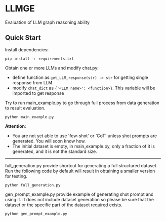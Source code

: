 # LLMGE

Evaluation of LLM graph reasoning ability

## Quick Start
Install dependencies:
```
pip install -r requirements.txt
```

Obtain one or more LLMs and modify chat.py:
- define function as `get_LLM_response(str) -> str` for getting single response from LLM
- modify `chat_dict` as `{'<LLM name>': <function>}`. This variable will be imported to get response

Try to run main_example.py to go through full process from data generation to result evaluation.
```
python main_example.py
```
**Attention**:
- You are not yet able to use 'few-shot' or 'CoT' unless shot prompts are generated. You will soon know how.
- The initial dataset is empty, in main_example.py, only a fraction of it is generated, and it is not the standard size.

---
full_generation.py provide shortcut for generating a full structured dataset. Run the following code by default will result in obtaining a smaller version for testing.
```
python full_generation.py
```

gen_prompt_example.py provide example of generating shot prompt and using it. It does not include dataset generation so please be sure that the dataset or the specific part of the dataset required exists.
```
python gen_prompt_example.py
```



